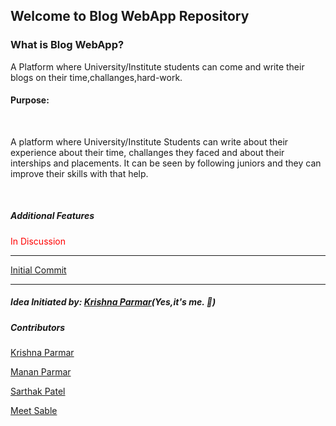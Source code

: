 <h2>Welcome to Blog WebApp Repository</h2>
<h3>What is Blog WebApp?</h3>
<p> A Platform where University/Institute students can come and write their blogs on their time,challanges,hard-work.</p>
<h4><strong> Purpose:</strong></h4><br>
<p>A platform where University/Institute Students can write about their experience about their time, challanges they faced and  about their interships and placements. It can be seen by following juniors and they can improve their skills with that help.</p><br>
<h5>Additional Features</h5>
<p style="color:red">In Discussion</p>
<hr>
<a href="https://github.com/ParmarKrishna/blog_webapp/tree/master">Initial Commit</a>
<hr>
<h5>Idea Initiated by: <a href="https://github.com/ParmarKrishna">Krishna Parmar</a>(Yes,it's me. 🙂)
<h5>Contributors</h5>
<p><a href="https://github.com/ParmarKrishna">Krishna Parmar</a></p>
<p><a href="https://github.com/mananv1791">Manan Parmar</a></p>
<p><a href="https://github.com/sarthakhp">Sarthak Patel</a></p>
<p><a href="https://github.com/MeetSable">Meet Sable</a>
